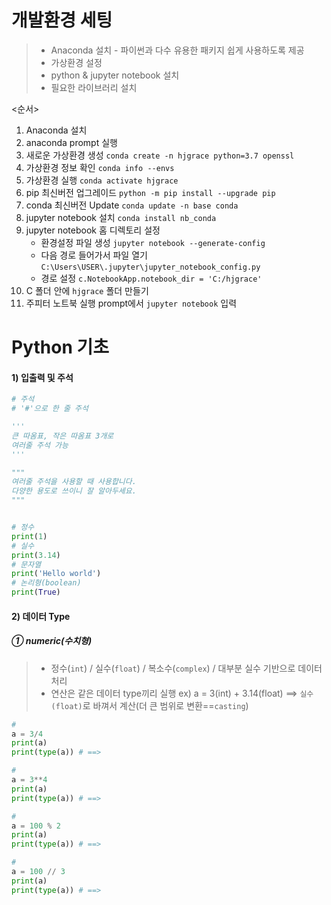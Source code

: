 # 개발환경 세팅

> - Anaconda 설치 - 파이썬과 다수 유용한 패키지 쉽게 사용하도록 제공
> - 가상환경 설정
> - python & jupyter notebook 설치
> - 필요한 라이브러리 설치

<순서>

1. Anaconda 설치
2. anaconda prompt 실행
3. 새로운 가상환경 생성
   `conda create -n hjgrace python=3.7 openssl`
4. 가상환경 정보 확인
   `conda info --envs`
5. 가상환경 실행
   `conda activate hjgrace`
6. pip 최신버전 업그레이드 
   `python -m pip install --upgrade pip`
7. conda 최신버전 Update
   `conda update -n base conda`
8. jupyter notebook 설치
   `conda install nb_conda`
9. jupyter notebook 홈 디렉토리 설정
   - 환경설정 파일 생성 
     `jupyter notebook --generate-config`
   - 다음 경로 들어가서 파일 열기
     `C:\Users\USER\.jupyter\jupyter_notebook_config.py`
   - 경로 설정
     `c.NotebookApp.notebook_dir = 'C:/hjgrace'`
10. C 폴더 안에 `hjgrace` 폴더 만들기
11. 주피터 노트북 실행
    prompt에서 `jupyter notebook` 입력



# Python 기초

#### 1) 입출력 및 주석

```python
# 주석
# '#'으로 한 줄 주석

'''
큰 따옴표, 작은 따옴표 3개로
여러줄 주석 가능
'''

"""
여러줄 주석을 사용할 때 사용합니다.
다양한 용도로 쓰이니 잘 알아두세요.
"""


# 정수
print(1)
# 실수
print(3.14)
# 문자열
print('Hello world')
# 논리형(boolean)
print(True)

```



#### 2) 데이터 Type

##### ① numeric(수치형)

> - 정수(`int`) / 실수(`float`) / 복소수(`complex`) / 대부분 실수 기반으로 데이터 처리
> - 연산은 같은 데이터 type끼리 실행
>   ex) a = 3(int) + 3.14(float) ==> `실수(float)`로 바껴서 계산(더 큰 범위로 변환==`casting`)

```python
#
a = 3/4
print(a)
print(type(a)) # ==>

#
a = 3**4
print(a)
print(type(a)) # ==>

#
a = 100 % 2
print(a)
print(type(a)) # ==>

#
a = 100 // 3
print(a)
print(type(a)) # ==>

```

